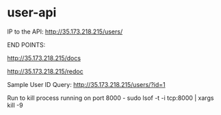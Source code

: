 # user-api

IP to the API: http://35.173.218.215/users/

END POINTS:

http://35.173.218.215/docs

http://35.173.218.215/redoc

Sample User ID Query: http://35.173.218.215/users/?id=1


Run to kill process running on port 8000 -  sudo lsof -t -i tcp:8000 | xargs kill -9
